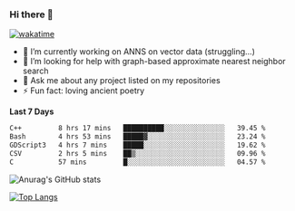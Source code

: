 ### Hi there 👋

[![wakatime](https://wakatime.com/badge/user/8906da98-c623-4aff-ac00-99cb42e09b38.svg)](https://wakatime.com/@8906da98-c623-4aff-ac00-99cb42e09b38)

- 🔭 I’m currently working on ANNS on vector data (struggling...)
- 🤔 I’m looking for help with graph-based approximate nearest neighbor search
- 💬 Ask me about any project listed on my repositories
- ⚡ Fun fact: loving ancient poetry


**Last 7 Days**
<!--START_SECTION:waka-->

```txt
C++         8 hrs 17 mins   ██████████░░░░░░░░░░░░░░░   39.45 %
Bash        4 hrs 53 mins   █████▓░░░░░░░░░░░░░░░░░░░   23.24 %
GDScript3   4 hrs 7 mins    █████░░░░░░░░░░░░░░░░░░░░   19.62 %
CSV         2 hrs 5 mins    ██▒░░░░░░░░░░░░░░░░░░░░░░   09.96 %
C           57 mins         █░░░░░░░░░░░░░░░░░░░░░░░░   04.57 %
```

<!--END_SECTION:waka-->

![Anurag's GitHub stats](https://github-readme-stats.vercel.app/api?username=matchyc&count_private=true&show_icons=true&theme=vue)

[![Top Langs](https://github-readme-stats.vercel.app/api/top-langs/?username=matchyc&langs_count=4&&hide=perl,raku,html,javascript,shell,roff,prolog)](https://github.com/anuraghazra/github-readme-stats)
